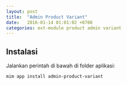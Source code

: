 ```yaml
---
layout: post
title:  "Admin Product Variant"
date:   2016-01-14 01:01:02 +0700
categories: ext-module product admin variant
---
```


## Instalasi

Jalankan perintah di bawah di folder aplikasi:

```
mim app install admin-product-variant
```
